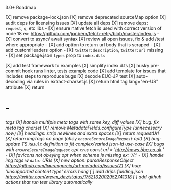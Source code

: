 3.0+ Roadmap

[X] remove package-lock.json
[X] remove deprecated sourceMap option
[X] audit deps for licensing issues
[X] update all deps
[X] remove deps: `request`, `q`, etc libs
    - [X] ensure native fetch is used with correct version of node 18
          ex: https://github.com/jonbern/fetch-retry/blob/master/index.js
    - [X] convert to async/ await syntax
[X] review all open issues, fix & add /test where appropriate
    - [X] add option to return url body that is scraped
    - [X] add customHeaders option
    - [X] `twitter:description`, `twitter:url` missing
    - [X] set package.json `types` prop to `index.d.ts`

[X] add test framework to examples
[X] simplify index.d.ts
[X] husky pre-commit hook runs linter, tests example code
[X] add template for issues that includes steps to reproduce bugs
[X] decode EUC-JP test
[X] auto-decoding via rules in extract-charset.js
[X] return html tag lang="en-US" attribute
[X] return <h1> - <h6> tags
[X] handle multiple meta tags with same key, diff values
[X] bug: fix meta tag charset
[X] remove MetadataFields.configureType (unnecessary now)
[X] headings: strip newlines and extra spaces
[X] return requestUrl
[X] return imgTags on page (obey `ensureSecureImageRequest` opt)
[X] bug: update TS `Result` definition to fit complex/varied json-ld use-case
[X] bugs with `ensureSecureImageRequest` opt `true`
      const url = 'http://news.bbc.co.uk '
      - [X] favicons not obeying opt when scheme is missing ex: '//:'
      - [X] handle img tags w `data:` URIs
[X] new option: parseResponseObject
        https://github.com/laurengarcia/url-metadata/issues/71
[X] bug: 'unsupported content type' errors hang
[ ] add drips funding.json
      https://twitter.com/wevm_dev/status/1752132002952741018
[ ] add github actions that run test library automatically

